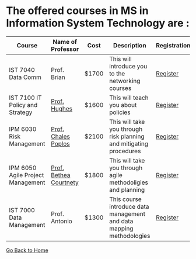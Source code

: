# The offered courses in MS in Information System Technology are :

Course | Name of Professor |Cost | Description |Registration
---    | ---               | --- | ---|---
IST 7040 Data Comm  | Prof. Brian | $1700 | This will introduce you to the networking courses | [Register](links/link4.md)
IST 7100 IT Policy and Strategy | [Prof. Hughes](https://www.linkedin.com/in/michele-brewer-ed-d-0130952a/) | $1600 | This will teach you about policies| [Register](links/link5.md)
IPM 6030 Risk Management | [Prof. Chales Poplos](https://www.linkedin.com/in/charles-poplos-12094711/)| $2100 | This will take you through risk planning and mitigating procedures| [Register](links/link6.md)
IPM 6050 Agile Project Management | [Prof. Bethea Courtnety](https://www.linkedin.com/in/courtney-bethea-mba-pmp-pmi-acp-lssbb-itil-76115a71/)| $1800 | This will take you through agile methodoligies and planning | [Register](links/link7.md)
IST 7000 Data Management | Prof. Antonio | $1300 | This course introduce data management and data mapping methodologies |[Register](links/link8.md)



[Go Back to Home](https://roshan1130.github.io/Wilmington-University)




